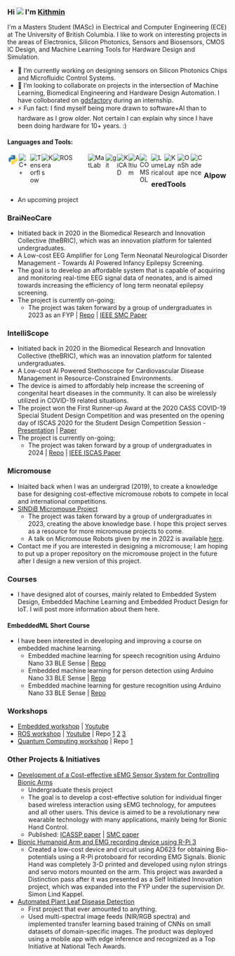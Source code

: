 ### Hi <img src="https://media.giphy.com/media/hvRJCLFzcasrR4ia7z/giphy.gif" width="25px"> I'm [Kithmin](https://www.kithminrw.com/)

I'm a Masters Student (MASc) in Electrical and Computer Engineering (ECE) at The University of British Columbia. I like to work on interesting projects in the areas of Electronics, Silicon Photonics, Sensors and Biosensors, CMOS IC Design, and Machine Learning Tools for Hardware Design and Simulation. 

- 🔭 I’m currently working on designing sensors on Silicon Photonics Chips and Microfluidic Control Systems.
- 👯 I’m looking to collaborate on projects in the intersection of Machine Learning, Biomedical Engineering and Hardware Design Automation. I have colloborated on [gdsfactory](https://gdsfactory.github.io/gdsfactory/) during an internship.
- ⚡ Fun fact: I find myself being more drawn to software+AI than to hardware as I grow older. Not certain I can explain why since I have been doing hardware for 10+ years. :)

#### Languages and Tools:

[<img align="left" alt="Python" width="26px" src="https://raw.githubusercontent.com/devicons/devicon/master/icons/python/python-original.svg" />]()
[<img align="left" alt="C++" width="26px" src="https://raw.githubusercontent.com/isocpp/logos/master/cpp_logo.svg" />]()
[<img align="left" alt="Tensorflow" width="26px" src="https://raw.githubusercontent.com/valohai/ml-logos/master/tensorflow-tf.svg" />]()
[<img align="left" alt="Keras" width="26px" src="https://raw.githubusercontent.com/valohai/ml-logos/master/keras.svg" />]()
[<img align="left" alt="ROS" width="80px" src="https://upload.wikimedia.org/wikipedia/commons/thumb/b/bb/Ros_logo.svg/1280px-Ros_logo.svg.png" />]()
[<img align="left" alt="MatLab" width="40px" src="https://upload.wikimedia.org/wikipedia/commons/thumb/2/21/Matlab_Logo.png/667px-Matlab_Logo.png" />]()
[<img align="left" alt="git" width="26px" src="https://upload.wikimedia.org/wikipedia/commons/thumb/3/3f/Git_icon.svg/2048px-Git_icon.svg.png" />]()
[<img align="left" alt="KiCAD" width="26px" src="https://avatars.githubusercontent.com/u/3374914?s=200&v=4" />]()
[<img align="left" alt="Altium" width="26px" src="https://upload.wikimedia.org/wikipedia/commons/e/ea/Altium_Designer_Logo.png" />]()
[<img align="left" alt="COMSOL" width="26px" src="https://play-lh.googleusercontent.com/gdPzb-Oss6wI0v5P9HY5N15eb-nroNCiRnPXrtjvV2zoz4Q0Buw67e_RYkF0CsYvMx7F" />]()
[<img align="left" alt="Lumerical" width="30px" src="https://pbs.twimg.com/profile_images/1258494918634291200/tgR7gdWK_400x400.jpg" />]()
[<img align="left" alt="KLayout" width="30px" src="https://avatars.githubusercontent.com/u/46386928?s=200&v=4" />]()
[<img align="left" alt="OnShape" width="30px" src="https://play-lh.googleusercontent.com/yAS9WJJnjlCx77RxIvJSssrixhCdUxnBlM3CuPnQpl8QI3Ez19KreBL4xREc1gtmK_Y" />]()
[<img align="left" alt="Cadence" width="30px" src="https://companieslogo.com/img/orig/CDNS-20a21ff7.png?t=1652258778" />]()

<br>

<!--
### Quantum Annealing
- Ongoing project

### UBC Projects
- Ongoing project
-->

### AIpoweredTools
- An upcoming project

### BraiNeoCare
- Initiated back in 2020 in the Biomedical Research and Innovation Collective (theBRIC), which was an innovation platform for talented undergraduates. 
- A Low-cost EEG Amplifier for Long Term Neonatal Neurological Disorder Management - Towards AI Powered Infancy Epilepsy Screening.
- The goal is to develop an affordable system that is capable of acquiring and monitoring real-time EEG signal data of neonates, and is aimed towards increasing the efficiency of long term neonatal epilepsy screening.
- The project is currently on-going;
  - The project was taken forward by a group of undergraduates in 2023 as an FYP | [Repo](https://github.com/Dinuka-1999/BraiNeoCare) | [IEEE SMC Paper]()

### IntelliScope
 - Initiated back in 2020 in the Biomedical Research and Innovation Collective (theBRIC), which was an innovation platform for talented undergraduates. 
 - A Low-cost AI Powered Stethoscope for Cardiovascular Disease Management in Resource-Constrained Environments.
 - The device is aimed to affordably help increase the screening of congenital heart diseases in the community. It can also be wirelessly utilized in COVID-19 related situations.
 - The project won the First Runner-up Award at the 2020 CASS COVID-19 Special Student Design Competition and was presented on the opening day of ISCAS 2020 for the Student Design Competition Session - [Presentation](https://drive.google.com/file/d/1RztRsTyAFzcmgW8hmfYzrs6aW5AQ1shj/view?usp=sharing) | [Paper](https://drive.google.com/file/d/19LmnasU0Bx8yN8EaQ_rB5XG1ntNo3QxQ/view) 
 - The project is currently on-going;
   - The project was taken forward by a group of undergraduates in 2024 | [Repo]() | [IEEE ISCAS Paper](https://ieeexplore.ieee.org/document/9401093)

### Micromouse
- Iniaited back when I was an undergrad (2019), to create a knowledge base for designing cost-effective micromouse robots to compete in local and international competitions.
- [SINDiB Micromouse Project](https://github.com/sanjith1999/SINDiB-MicroMouse)
  - The project was taken forward by a group of undergraduates in 2023, creating the above knowledge base. I hope this project serves as a resource for more micromouse projects to come. 
  - A talk on Micromouse Robots given by me in 2022 is available [here](https://docs.google.com/presentation/d/1EzACgUfxd5gQGBXqCMkfpz_SdqEy7rfr/edit?usp=sharing&ouid=110067105344034357131&rtpof=true&sd=true). 
- Contact me if you are interested in designing a micromouse; I am hoping to put up a proper repository on the micromouse project in the future after I design a new version of this project.

### Courses
 - I have designed alot of courses, mainly related to Embedded System Design, Embedded Machine Learning and Embedded Product Design for IoT. I will post more information about them here.

#### EmbeddedML Short Course
- I have been interested in developing and improving a course on embedded machine learning.
  - Embedded machine learning for speech recognition using Arduino Nano 33 BLE Sense | [Repo]()
  - Embedded machine learning for person detection using Arduino Nano 33 BLE Sense | [Repo]()
  - Embedded machine learning for gesture recognition using Arduino Nano 33 BLE Sense | [Repo](https://github.com/devnithw/gesture-tinyml)

### Workshops
 - [Embedded workshop](https://slinspire.lk/embedded-systems-workshop-for-beginners/) | [Youtube](https://www.youtube.com/playlist?list=PLTW6nNce5t3IieOTPeGCx0hxbSSmbx5Vh)
 - [ROS workshop](https://ent.uom.lk/2023/03/06/slrc-22-advanced-robotics-workshop-a-journey-into-the-realm-of-ros/) | [Youtube](https://www.youtube.com/playlist?list=PLycNPeCNJhVeX9AhiOXh-B5Pe4zxsPE2r) | Repo [1](https://github.com/sakunaharinda/ROS-Handson-Session-1.1) [2](https://github.com/sakunaharinda/ROS-Handson-Session-1.2) [3](https://github.com/sakunaharinda/ROS-Handson-Session-2)
 - [Quantum Computing workshop](https://ent.uom.lk/2023/04/02/workshop-on-quantum-computing/) | Repo [1](https://github.com/SkillSurf/introduction_qc)

### Other Projects & Initiatives
- [Development of a Cost-effective sEMG Sensor System for Controlling Bionic Arms](https://github.com/Laknath1996/sEMG-Hand-Gesture-Recognition) 
  - Undergraduate thesis project
  - The goal is to develop a cost-effective solution for individual finger based wireless interaction using sEMG technology, for amputees and all other users. This device is aimed to be a revolutionary new wearable technology with many applications, mainly being for Bionic Hand Control.
  - Published: [ICASSP paper](https://ieeexplore.ieee.org/document/9054227) | [SMC paper](https://ieeexplore.ieee.org/document/9283285)
- [Bionic Humanoid Arm and EMG recording device using R-Pi 3](https://github.com/kithminrw/EMG_RPi_BionicHand)
  - Created a low-cost device and circuit using AD623 for obtaining Bio-potentials using a R-Pi protoboard for recording EMG Signals. Bionic Hand was completely 3-D printed and developed using nylon strings and servo motors mounted on the arm. This project was awarded a Distinction pass after it was presented as a Self Initiated Innovation project, which was expanded into the FYP under the supervision Dr. Simon Lind Kappel.
- [Automated Plant Leaf Disease Detection](https://github.com/kahnchana/Plant_Disease_Recognition)
  - First project that ever amounted to anything.
  - Used multi-spectral image feeds (NIR/RGB spectra) and implemented transfer learning based training of CNNs on small datasets of domain-specific images. The product was deployed using a mobile app with edge inference and recognized as a Top Initiative at National Tech Awards.


